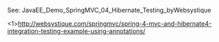 See: JavaEE_Demo_SpringMVC_04_Hibernate_Testing_byWebsystique

<1>http://websystique.com/springmvc/spring-4-mvc-and-hibernate4-integration-testing-example-using-annotations/
